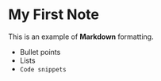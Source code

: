 # My First Note
This is an example of **Markdown** formatting.

- Bullet points
- Lists
- `Code snippets`
